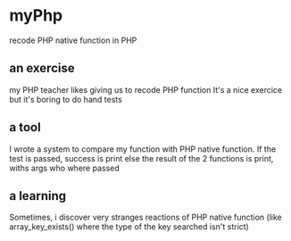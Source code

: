 # myPhp

recode PHP native function in PHP

## an exercise

my PHP teacher likes giving us to recode PHP function
It's a nice exercice but it's boring to do hand tests

## a tool

I wrote a system to compare my function with PHP native function.
If the test is passed, success is print
else the result of the 2 functions is print, withs args who where passed

## a learning

Sometimes, i discover very stranges reactions of PHP native function
(like array_key_exists() where the type of the key searched isn't strict)
